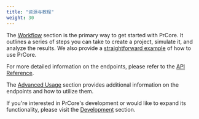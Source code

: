 ```yaml
---
title: "资源与教程"
weight: 30
---
```


The [Workflow](../../workflow) section is the primary way to get started with PrCore. It outlines a series of steps you can take to create a project, simulate it, and analyze the results. We also provide a [straightforward example](/workflow/workflow-example/) of how to use PrCore.

For more detailed information on the endpoints, please refer to the [API Reference](https://prcore.chaos.run/docs).

The [Advanced Usage](../../advanced-usage) section provides additional information on the endpoints and how to utilize them.

If you're interested in PrCore's development or would like to expand its functionality, please visit the [Development](../../development) section.

